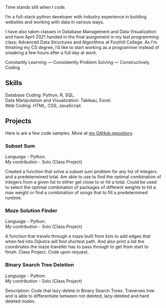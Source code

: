Time stands still when I code.

I’m a full-stack python developer with industry experience in building websites and working with data in various ways.

I have also taken classes in Database Management and Data Visualization and have April 2021 handed in the final assignment in my last programming class; Advanced Data Structures and Algorithms at Foothill College. As I’m finishing my CS degree, I’d like to start working as a programmer instead of sneaking a few hours after a full day at work.

Constantly Learning — Consistently Problem Solving — Constructively Coding

## Skills
Database Coding: Python, R, SQL.  
Data Manipulation and Visualization: Tableau, Excel.  
Web Coding: HTML, CSS, JavaScript.  

## Projects
Here is are a few code samples. More at [my GitHub repository](https://github.com/peayah).

### Subset Sum

*Language* - Python.  
*My contribution* - Solo (Class Project)

Created a function that solve a subset sum problem for any list of integers and a predetermined total. Am able to use to find the optimal combination of integers from a given list to either get close to or hit a total. Could be used to select the optimal combination of packages of different weights to hit a max weight or find a combination of songs that to fill a predetermined runtime.


### Maze Solution Finder

*Language* - Python.  
*My contribution* - Solo (Class Project)

A function that travels through a maze built from lists to add edges that when fed into Dijkstra will find shortest path. And also print a list the coordinates the maze traveller has to pass through to get from start to finish. Class Project. Code upon request.


### Binary Search Tree Deletion

*Language* - Python.  
*My contribution* - Solo (Class Project)

Description: Code that lazy-delete in Binary Search Trees. Traverses tree and is able to differentiate between not deleted, lazy-deleted and hard deleted nodes. 

